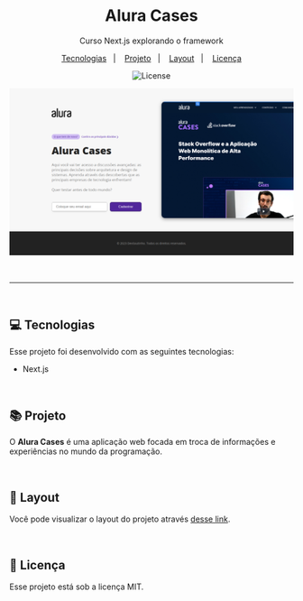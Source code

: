 <h1 align="center"> Alura Cases </h1>

<p align="center">
Curso Next.js explorando o framework
</p>

<p align="center">
  <a href="#-tecnologias">Tecnologias</a>&nbsp;&nbsp;&nbsp;|&nbsp;&nbsp;&nbsp;
  <a href="#-projeto">Projeto</a>&nbsp;&nbsp;&nbsp;|&nbsp;&nbsp;&nbsp;
  <a href="#-layout">Layout</a>&nbsp;&nbsp;&nbsp;|&nbsp;&nbsp;&nbsp;
  <a href="#memo-licença">Licença</a>
</p>

<p align="center">
  <img alt="License" src="https://img.shields.io/static/v1?label=license&message=MIT&color=49AA26&labelColor=000000">
</p>

<p align="center">
  <img alt="Projeto" src="public/images/desktop.png">
</p>

<br>

---

<br>

## 💻 Tecnologias

Esse projeto foi desenvolvido com as seguintes tecnologias:

- Next.js

<br>

## 📚 Projeto

O **Alura Cases** é uma aplicação web focada em troca de informações e experiências no mundo da programação.

<br>

## 🔖 Layout

Você pode visualizar o layout do projeto através [desse link](https://alura-cases-alpha.vercel.app/).

<br>

## 📄 Licença

Esse projeto está sob a licença MIT.
